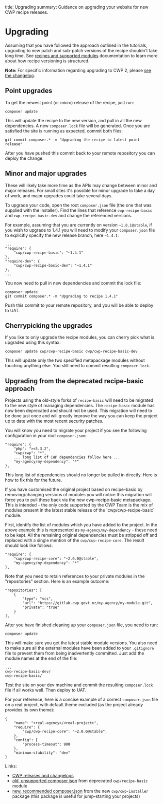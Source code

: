 title: Upgrading
summary: Guidance on upgrading your website for new CWP recipe releases. 

# Upgrading

Assuming that you have followed the approach outlined in the tutorials, upgrading to new patch and sub-patch versions
of the recipe shouldn't take long time. See [recipes and supported modules](recipes_and_supported_modules) documentation to learn more about how recipe
versioning is structured.

**Note:** For specific information regarding upgrading to CWP 2, please
[see the changelog](../releases_and_changelogs/cwp_recipe_basic_2.0.0).

## Point upgrades

To get the newest point (or micro) release of the recipe, just run:

	composer update

This will update the recipe to the new version, and pull in all the new dependencies. A new `composer.lock` file will
be generated. Once you are satisfied the site is running as expected, commit both files:

	git commit composer.* -m "Upgrading the recipe to latest point release"

After you have pushed this commit back to your remote repository you can deploy the change.

## Minor and major upgrades

These will likely take more time as the APIs may change between minor and major releases. For small sites it's possible
for minor upgrade to take a day of work, and major upgrades could take several days.

To upgrade your code, open the root `composer.json` file (the one that was supplied with the installer). Find the
lines that reference `cwp-recipe-basic` and `cwp-recipe-basic-dev` and change the referenced versions.

For example, assuming that you are currently on version `~1.0.1@stable`, if you wish to upgrade to 1.4.1 you will need to
modify your `composer.json` file to explicitly specify the new release branch, here `~1.4.1`:

	...
	"require": {
		"cwp/cwp-recipe-basic": "~1.4.1"
	},
	"require-dev": {
		"cwp/cwp-recipe-basic-dev": "~1.4.1"
	},
	...

You now need to pull in new dependencies and commit the lock file:

	composer update
	git commit composer.* -m "Upgrading to recipe 1.4.1"

Push this commit to your remote repository, and you will be able to deploy to UAT.

## Cherrypicking the upgrades

If you like to only upgrade the recipe modules, you can cherry pick what is upgraded using this syntax:

	composer update cwp/cwp-recipe-basic cwp/cwp-recipe-basic-dev

This will update only the two specified metapackage modules without touching anything else. You still need to commit
resulting `composer.lock`.

## Upgrading from the deprecated recipe-basic approach

Projects using the old-style forks of `recipe-basic` will need to be migrated to the new style of managing dependencies.
The `recipe-basic` module has now been deprecated and should not be used. This migration will need to be done just once
and will greatly improve the way you can keep the project up to date with the most recent security patches.

You will know you need to migrate your project if you see the following configuration in your root `composer.json`:

	"require": {
		"php": ">=5.3.2",
		"cwp/cwp": "*",
		... long list of CWP dependencies follow here ...
		"my-agency/my-dependency": "*"
	},

This long list of dependencies should no longer be pulled in directly. Here is how to fix this for the future.

<div class="alert alert-info" markdown='1'>
If you have customised the original project based on recipe-basic by removing/changing versions of modules you will
notice this migration will force you to pull these back via the new cwp-recipe-basic metapackage. This is intended -
the only code supported by the CWP Team is the mix of modules present in the latest stable release of the
`cwp/cwp-recipe-basic` module.
</div>

First, identify the list of modules which you have added to the project. In the above example this is represented as
`my-agency/my-dependency` - these need to be kept. All the remaining original dependencies must be stripped off
and replaced with a single mention of the `cwp/cwp-recipe-core`. The result should look like follows:

	"require": {
		"cwp/cwp-recipe-core": "~2.0.0@stable",
		"my-agency/my-dependency": "*"
	},

Note that you need to retain references to your private modules in the "repositories" section. Here is an example outcome:

	"repositories": [
		{
			"type": "vcs",
			"url": "https://gitlab.cwp.govt.nz/my-agency/my-module.git",
			"private": "true"
		}
	],

After you have finished cleaning up your `composer.json` file, you need to run:

	composer update

This will make sure you get the latest stable module versions. You also need to make sure all the external modules
have been added to your `.gitignore` file to prevent them from being inadvertently committed. Just add the module names
at the end of the file:

	...
	cwp-recipe-basic-dev/
	cwp-recipe-basic/

Test the site on your dev machine and commit the resulting `composer.lock` file if all works well. Then deploy to UAT.

For your reference, here is a concise example of a correct `composer.json` file on a real project, with default theme
excluded (as the project already provides its own theme):

	{
		"name": "<real-agency>/<real-project>",
		"require": {
			"cwp/cwp-recipe-core": "~2.0.0@stable",
		},
		"config": {
			"process-timeout": 900
		},
		"minimum-stability": "dev"
	}

Links:

* [CWP releases and changelogs](/releases_and_changelogs)
* [old, unsupported composer.json](https://github.com/silverstripe/cwp-recipe-basic/blob/1.0.0/composer.json) from
deprecated `cwp/recipe-basic` module
* [new, recommended composer.json](https://github.com/silverstripe/cwp-installer/blob/master/composer.json) from the new
`cwp/cwp-installer` package (this package is useful for jump-starting your projects)
